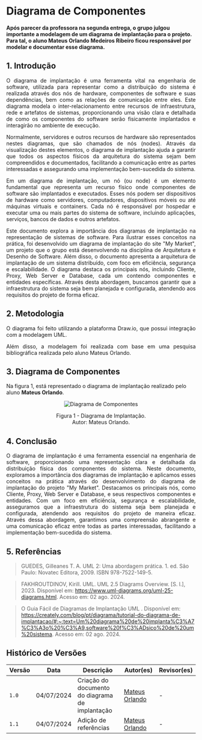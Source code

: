 # Diagrama de Componentes

**Após parecer da professora na segunda entrega, o grupo julgou importante a modelagem de um diagrama de implantação para o projeto. Para tal, o aluno Mateus Orlando Medeiros Ribeiro ficou responsável por modelar e documentar esse diagrama.**

## 1. Introdução

<p align="justify">
O diagrama de implantação é uma ferramenta vital na engenharia de software, utilizada para representar como a distribuição do sistema é realizada através dos nós de hardware, componentes de software e suas dependências, bem como as relações de comunicação entre eles. Este diagrama modela o inter-relacionamento entre recursos de infraestrutura, rede e artefatos de sistemas, proporcionando uma visão clara e detalhada de como os componentes do software serão fisicamente implantados e interagirão no ambiente de execução.
</p>

<p align="justify">
Normalmente, servidores e outros recursos de hardware são representados nestes diagramas, que são chamados de nós (nodes). Através da visualização destes elementos, o diagrama de implantação ajuda a garantir que todos os aspectos físicos da arquitetura do sistema sejam bem compreendidos e documentados, facilitando a comunicação entre as partes interessadas e assegurando uma implementação bem-sucedida do sistema.
</p>

<p align="justify">
Em um diagrama de implantação, um nó (ou node) é um elemento fundamental que representa um recurso físico onde componentes de software são implantados e executados. Esses nós podem ser dispositivos de hardware como servidores, computadores, dispositivos móveis ou até máquinas virtuais e containers. Cada nó é responsável por hospedar e executar uma ou mais partes do sistema de software, incluindo aplicações, serviços, bancos de dados e outros artefatos.
</p>

<p align="justify">
Este documento explora a importância dos diagramas de implantação na representação de sistemas de software. Para ilustrar esses conceitos na prática, foi desenvolvido um diagrama de implantação do site "My Market", um projeto que o grupo está desenvolvendo na disciplina de Arquitetura e Desenho de Software. Além disso, o documento apresenta a arquitetura de implantação de um sistema distribuído, com foco em eficiência, segurança e escalabilidade. O diagrama destaca os principais nós, incluindo Cliente, Proxy, Web Server e Database, cada um contendo componentes e entidades específicas. Através desta abordagem, buscamos garantir que a infraestrutura do sistema seja bem planejada e configurada, atendendo aos requisitos do projeto de forma eficaz.
</p>


## 2. Metodologia

<p align="justify">
O diagrama foi feito utilizando a plataforma Draw.io, que possui integração com a modelagem UML.
</p>

<p align="justify">
Além disso, a modelagem foi realizada com base em uma pesquisa bibliográfica realizada pelo aluno Mateus Orlando.
</p>

## 3. Diagrama de Componentes

Na figura 1, está representado o diagrama de implantação realizado pelo aluno **Mateus Orlando**.

<div align = "center"><img src="" alt="Diagrama de Componentes">
<p>Figura 1 - Diagrama de Implantação.<br> Autor: Mateus Orlando.</p></div>


## 4. Conclusão

<p align="justify">
O diagrama de implantação é uma ferramenta essencial na engenharia de software, proporcionando uma representação clara e detalhada da distribuição física dos componentes do sistema. Neste documento, exploramos a importância dos diagramas de implantação e aplicamos esses conceitos na prática através do desenvolvimento do diagrama de implantação do projeto "My Market". Destacamos os principais nós, como Cliente, Proxy, Web Server e Database, e seus respectivos componentes e entidades. Com um foco em eficiência, segurança e escalabilidade, asseguramos que a infraestrutura do sistema seja bem planejada e configurada, atendendo aos requisitos do projeto de maneira eficaz. Através dessa abordagem, garantimos uma compreensão abrangente e uma comunicação eficaz entre todas as partes interessadas, facilitando a implementação bem-sucedida do sistema.
</p>



## 5. Referências

> GUEDES, Gilleanes T. A. UML 2: Uma abordagem prática. 1. ed. São Paulo: Novatec Editora, 2009. ISBN 978-7522-149-5.

> FAKHROUTDINOV, Kirill. UML. UML 2.5 Diagrams Overview. [S. l.], 2023. Disponível em: https://www.uml-diagrams.org/uml-25-diagrams.html. Acesso em: 02 ago. 2024.

> O Guia Fácil de Diagramas de Implantação UML . Disponível em: https://creately.com/blog/pt/diagrama/tutorial-do-diagrama-de-implantacao/#:~:text=Um%20diagrama%20de%20implanta%C3%A7%C3%A3o%20%C3%A9,software%20f%C3%ADsico%20de%20um%20sistema. Acesso em: 02 ago. 2024.

## Histórico de Versões

| Versão |     Data    | Descrição   | Autor(es) | Revisor(es) |
| ------ | ----------- | ----------- | --------- | ----------- |
| `1.0`  | 04/07/2024 | Criação do documento do diagrama de implantação | [Mateus Orlando](https://github.com/MateusPy) | - |
| `1.1`  | 04/07/2024 | Adição de referências | [Mateus Orlando](https://github.com/MateusPy) | - |
